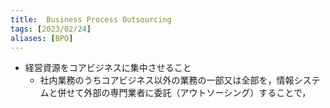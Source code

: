 ```yaml
---
title:  Business Process Outsourcing
tags: [2023/02/24]
aliases: [BPO]
---
```


- 経営資源をコアビジネスに集中させること
	- 社内業務のうちコアビジネス以外の業務の一部又は全部を，情報システムと併せて外部の専門業者に委託（アウトソーシング）することで，